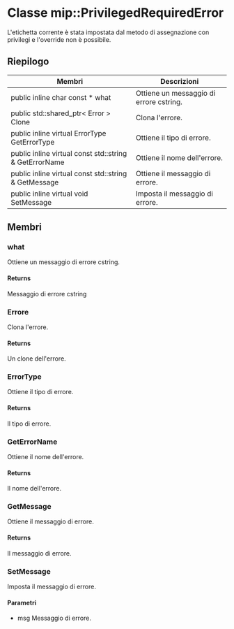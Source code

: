 # <a name="class-mipprivilegedrequirederror"></a>Classe mip::PrivilegedRequiredError 
L'etichetta corrente è stata impostata dal metodo di assegnazione con privilegi e l'override non è possibile.
## <a name="summary"></a>Riepilogo
 Membri                        | Descrizioni                                
--------------------------------|---------------------------------------------
public inline char const  * what | Ottiene un messaggio di errore cstring.
public std::shared_ptr< Error > Clone | Clona l'errore.
public inline virtual ErrorType GetErrorType | Ottiene il tipo di errore.
public inline virtual const std::string & GetErrorName | Ottiene il nome dell'errore.
public inline virtual const std::string & GetMessage | Ottiene il messaggio di errore.
public inline virtual void SetMessage | Imposta il messaggio di errore.
## <a name="members"></a>Membri
### <a name="what"></a>what
Ottiene un messaggio di errore cstring.
#### <a name="returns"></a>Returns
Messaggio di errore cstring
### <a name="error"></a>Errore
Clona l'errore.
#### <a name="returns"></a>Returns
Un clone dell'errore.
### <a name="errortype"></a>ErrorType
Ottiene il tipo di errore.
#### <a name="returns"></a>Returns
Il tipo di errore.
### <a name="geterrorname"></a>GetErrorName
Ottiene il nome dell'errore.
#### <a name="returns"></a>Returns
Il nome dell'errore.
### <a name="getmessage"></a>GetMessage
Ottiene il messaggio di errore.
#### <a name="returns"></a>Returns
Il messaggio di errore.
### <a name="setmessage"></a>SetMessage
Imposta il messaggio di errore.
#### <a name="parameters"></a>Parametri
* msg Messaggio di errore.
